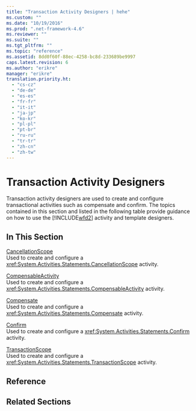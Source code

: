 ```yaml
---
title: "Transaction Activity Designers | hehe"
ms.custom: ""
ms.date: "10/19/2016"
ms.prod: ".net-framework-4.6"
ms.reviewer: ""
ms.suite: ""
ms.tgt_pltfrm: ""
ms.topic: "reference"
ms.assetid: 8dd0f60f-88ec-4258-bc8d-233689be9997
caps.latest.revision: 6
ms.author: "erikre"
manager: "erikre"
translation.priority.ht: 
  - "cs-cz"
  - "de-de"
  - "es-es"
  - "fr-fr"
  - "it-it"
  - "ja-jp"
  - "ko-kr"
  - "pl-pl"
  - "pt-br"
  - "ru-ru"
  - "tr-tr"
  - "zh-cn"
  - "zh-tw"
---
```

# Transaction Activity Designers
Transaction activity designers are used to create and configure transactional activities such as compensate and confirm. The topics contained in this section and listed in the following table provide guidance on how to use the [!INCLUDE[wfd2](../workflow-designer/includes/wfd2_md.md)] activity and template designers.  
  
## In This Section  
 [CancellationScope](../workflow-designer/cancellationscope-activity-designer.md)  
 Used to create and configure a <xref:System.Activities.Statements.CancellationScope> activity.  
  
 [CompensableActivity](../workflow-designer/compensableactivity-activity-designer.md)  
 Used to create and configure a <xref:System.Activities.Statements.CompensableActivity> activity.  
  
 [Compensate](../workflow-designer/compensate-activity-designer.md)  
 Used to create and configure a <xref:System.Activities.Statements.Compensate> activity.  
  
 [Confirm](../workflow-designer/confirm-activity-designer.md)  
 Used to create and configure a <xref:System.Activities.Statements.Confirm> activity.  
  
 [TransactionScope](../workflow-designer/transactionscope-activity-designer.md)  
 Used to create and configure a <xref:System.Activities.Statements.TransactionScope> activity.  
  
## Reference  
  
## Related Sections